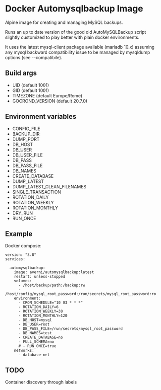 # Docker Automysqlbackup Image

Alpine image for creating and managing MySQL backups. 

Runs an up to date version of the good old AutoMySQLBackup script slightly customized to play better with plain docker environments.

It uses the latest mysql-client package available (mariadb 10.x) assuming any mysql backward compatibility issue to be managed by mysqldump options (see --compatibile).

## Build args

- UID (default 1001)
- GID (default 1001)
- TIMEZONE (default Europe/Rome)
- GOCROND_VERSION (default 20.7.0)
## Environment variables

- CONFIG_FILE
- BACKUP_DIR
- DUMP_PORT
- DB_HOST
- DB_USER
- DB_USER_FILE
- DB_PASS
- DB_PASS_FILE
- DB_NAMES
- CREATE_DATABASE
- DUMP_LATEST
- DUMP_LATEST_CLEAN_FILENAMES
- SINGLE_TRANSACTION
- ROTATION_DAILY
- ROTATION_WEEKLY
- ROTATION_MONTHLY
- DRY_RUN
- RUN_ONCE

## Example

Docker compose:
```
version: "3.8"
services:

  automysqlbackup:
    image: averni/automysqlbackup:latest
    restart: unless-stopped
    volumes:
      - /host/backup/path:/backup:rw
      - /host/config/mysql_root_password:/run/secrets/mysql_root_password:ro
    environment:
      - CRON_SCHEDULE="10 03 * * *"
      - ROTATION_DAILY=6
      - ROTATION_WEEKLY=30
      - ROTATION_MONTHLY=120
      - DB_HOST=mysql
      - DB_USER=root
      - DB_PASS_FILE=/run/secrets/mysql_root_password
      - DB_NAMES=test
      - CREATE_DATABASE=no
      - FULL_SCHEMA=no
      # - RUN_ONCE=true
    networks:
      - database-net
```


## TODO
Container discovery through labels

